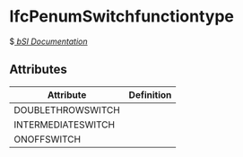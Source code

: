 IfcPenumSwitchfunctiontype
==========================
$[ _bSI
Documentation_](https://standards.buildingsmart.org/IFC/DEV/IFC4_2/FINAL/HTML/schema//pset/penum_switchfunctiontype.htm)


Attributes
----------
| Attribute          | Definition   |
|--------------------|--------------|
| DOUBLETHROWSWITCH  |              |
| INTERMEDIATESWITCH |              |
| ONOFFSWITCH        |              |
